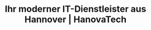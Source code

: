 ---
title: Ihr moderner IT-Dienstleister aus Hannover | HanovaTech
description: ✅ Wir sind Ihr moderner IT-Dienstleister aus Hannover. Wir bieten Ihnen verschiedene Dienstleistungen und Produkte für die Digitalisierung Ihres Unternehmens. Erfahren Sie mehr über uns und unsere Leistungen!
heroSection:
  title: Ihr moderner<br> IT-Dienstleister aus Hannover
  description: Wir bieten Ihnen IT-Dienstleistungen zur Digitalisierung Ihres Unternehmens. Starten Sie mit der Modernisierung Ihrer IT.
productsSection:
  title: Unsere Produkte zur Digitalisierung Ihres Unternehmens
  description: Als IT-Dienstleister bringen wir fertige Lösungen zur Digitalisierung Ihres Unternehmens mit und unterstützen Sie von der Einrichtung bis zur Schulung Ihrer Mitarbeiter.
  products:
    - name: Microsoft 365 as a Service
      description: 365 bietet die Grundlage zur Digitalisierung Ihres Unternehmens
      url: /produkte/microsoft-365
      icon: <path stroke-linecap="round" stroke-linejoin="round" d="M2.25 15a4.5 4.5 0 004.5 4.5H18a3.75 3.75 0 001.332-7.257 3 3 0 00-3.758-3.848 5.25 5.25 0 00-10.233 2.33A4.502 4.502 0 002.25 15z" />
    - name: Cloud Telefonanlage
      description: Nutzen Sie die Vorteile einer Telefonanlage aus der Cloud
      url: /produkte/telefonanlage
      icon: <path stroke-linecap="round" stroke-linejoin="round" d="M2.25 6.75c0 8.284 6.716 15 15 15h2.25a2.25 2.25 0 002.25-2.25v-1.372c0-.516-.351-.966-.852-1.091l-4.423-1.106c-.44-.11-.902.055-1.173.417l-.97 1.293c-.282.376-.769.542-1.21.38a12.035 12.035 0 01-7.143-7.143c-.162-.441.004-.928.38-1.21l1.293-.97c.363-.271.527-.734.417-1.173L6.963 3.102a1.125 1.125 0 00-1.091-.852H4.5A2.25 2.25 0 002.25 4.5v2.25z" />
    - name: Paperless Dokumenten-Management
      description: Haben Sie Ihre Post und Dokumente immer digital griffbereit
      url: /produkte/paperless
      icon: <path stroke-linecap="round" stroke-linejoin="round" d="M18.375 12.739l-7.693 7.693a4.5 4.5 0 01-6.364-6.364l10.94-10.94A3 3 0 1119.5 7.372L8.552 18.32m.009-.01l-.01.01m5.699-9.941l-7.81 7.81a1.5 1.5 0 002.112 2.13" />
    - name: Passwortmanager
      description: Schützen Sie Ihre Passwörter und nutzen Sie sie zusammen im Team
      url: /produkte/passwortmanager
      icon: <path stroke-linecap="round" stroke-linejoin="round" d="M9 12.75L11.25 15 15 9.75m-3-7.036A11.959 11.959 0 013.598 6 11.99 11.99 0 003 9.749c0 5.592 3.824 10.29 9 11.623 5.176-1.332 9-6.03 9-11.622 0-1.31-.21-2.571-.598-3.751h-.152c-3.196 0-6.1-1.248-8.25-3.285z" />
    # - name: Wiki & Dokumentation
    #   description: Dokumentieren Sie Informationen und teilen Sie sie mit Ihrem Team
    #   url: /produkte/wiki
    #   icon: <path stroke-linecap="round" stroke-linejoin="round" d="M12 6.042A8.967 8.967 0 006 3.75c-1.052 0-2.062.18-3 .512v14.25A8.987 8.987 0 016 18c2.305 0 4.408.867 6 2.292m0-14.25a8.966 8.966 0 016-2.292c1.052 0 2.062.18 3 .512v14.25A8.987 8.987 0 0018 18a8.967 8.967 0 00-6 2.292m0-14.25v14.25" />
servicesSection:
  title: Wir unterstützen Sie mit unseren Dienstleistungen
  description: Sie haben **individuelle Anforderungen** an Ihre IT-Infrastruktur? Als IT-Dienstleister unterstützen wir Sie mit unseren Dienstleistungen bei der Digitalisierung Ihres Unternehmens.
  services:
    - name: IT-Beratung
      description: Wir unterstützen Sie von der Anforderungsanalyse über Konzeptionierung bis zur Mitarbeiterschulung in Ihrem Unternehmen.
      url: /services/it-beratung
      icon: <path stroke-linecap="round" stroke-linejoin="round" d="M20.25 8.511c.884.284 1.5 1.128 1.5 2.097v4.286c0 1.136-.847 2.1-1.98 2.193-.34.027-.68.052-1.02.072v3.091l-3-3c-1.354 0-2.694-.055-4.02-.163a2.115 2.115 0 01-.825-.242m9.345-8.334a2.126 2.126 0 00-.476-.095 48.64 48.64 0 00-8.048 0c-1.131.094-1.976 1.057-1.976 2.192v4.286c0 .837.46 1.58 1.155 1.951m9.345-8.334V6.637c0-1.621-1.152-3.026-2.76-3.235A48.455 48.455 0 0011.25 3c-2.115 0-4.198.137-6.24.402-1.608.209-2.76 1.614-2.76 3.235v6.226c0 1.621 1.152 3.026 2.76 3.235.577.075 1.157.14 1.74.194V21l4.155-4.155"></path>
    - name: Helpdesk und IT-Support
      description: Wir stehen Ihnen als technischer Ansprechpartner bei all Ihren IT-Problemen jederzeit zur Seite.
      url: /services/managed-services
      icon: <path stroke-linecap="round" stroke-linejoin="round" d="M5.25 14.25h13.5m-13.5 0a3 3 0 01-3-3m3 3a3 3 0 100 6h13.5a3 3 0 100-6m-16.5-3a3 3 0 013-3h13.5a3 3 0 013 3m-19.5 0a4.5 4.5 0 01.9-2.7L5.737 5.1a3.375 3.375 0 012.7-1.35h7.126c1.062 0 2.062.5 2.7 1.35l2.587 3.45a4.5 4.5 0 01.9 2.7m0 0a3 3 0 01-3 3m0 3h.008v.008h-.008v-.008zm0-6h.008v.008h-.008v-.008zm-3 6h.008v.008h-.008v-.008zm0-6h.008v.008h-.008v-.008z"></path>
    - name: Informationssicherheit
      description: Daten sind die Grundlage des Geschäftsprozesses. Wir helfen Ihnen dabei diese abzusichern, um Problemen vorzugreifen.
      url: /services/informationssicherheit
      icon: <path stroke-linecap="round" stroke-linejoin="round" d="M16.5 10.5V6.75a4.5 4.5 0 10-9 0v3.75m-.75 11.25h10.5a2.25 2.25 0 002.25-2.25v-6.75a2.25 2.25 0 00-2.25-2.25H6.75a2.25 2.25 0 00-2.25 2.25v6.75a2.25 2.25 0 002.25 2.25z"></path>
    - name: Softwareentwicklung
      description: Ob individuelle Schnittstellenentwicklung oder Anpassungen an Ihrer Webseite, wir entwickeln Software nach Ihren Wünschen.
      url: /services/softwareentwicklung
      icon: <path stroke-linecap="round" stroke-linejoin="round" d="M6.75 7.5l3 2.25-3 2.25m4.5 0h3m-9 8.25h13.5A2.25 2.25 0 0021 18V6a2.25 2.25 0 00-2.25-2.25H5.25A2.25 2.25 0 003 6v12a2.25 2.25 0 002.25 2.25z"></path>
faqSection:
  title: Häufig gestellte Fragen
  description: Sie haben Fragen zu unseren Produkten und Dienstleistungen?<br>Hier finden Sie die Antworten.
  questions:
    - question: Wie geht es jetzt los?
      answer: Nachdem wir uns in einem [kostenlosen Erstgespräch](/termin) kennengelernt haben, reden wir über Ihre Anforderungen und Wünsche für die Zukunft. Nachdem wir ein Verständnis für Ihre Anforderungen bekommen haben, machen wir uns Gedanken, **wie wir Sie am besten unterstützen** können. Anschließend stellen wir Ihnen unsere Ideen und Lösungen für Ihr Unternehmen vor. Wenn Sie mit unseren Lösungen einverstanden sind, können wir mit der Umsetzung beginnen.
    - question: Sind wir der richtige IT-Dienstleister für Sie?
      answer: Wir haben uns **auf KMU spezialisiert** und kennen die Anforderungen und Probleme von Unternehmen, welche sich gerade in der Digitalisierung befinden. Als Ihr IT-Dienstleister wollen wir mehr als nur eine externe IT-Abteilung sein. Wir wollen Ihr Partner sein, der Sie bei der Digitalisierung Ihres Unternehmens unterstützt und Sie durch unser Know-How weiter bringt. Wir sind erst zufrieden, wenn Sie es sind.
    - question: Was macht HanovaTech als IT-Dienstleister aus?
      answer: Als junges und trotzdem erfahrenes Team haben wir uns **auf die Digitalisierung von KMU spezialisiert**. Durch unsere Fachkenntnisse in den unterschiedlichsten Bereich können wir Sie vollumfänglich als IT-Dienstleister unterstützen. So bilden wir nicht nur klassische IT-Beratung und Support ab, sondern können Ihnen auch bei Themen wie **Informationssicherheit oder der individuellen Softwareentwicklung** zur Seite stehen.
partnersSection:
  title: Gemeinsam mehr erreichen
  description: Um Ihnen die besten Lösungen bieten zu können, arbeiten wir mit anderen IT Dienstleistern partnerschaftlich zusammen.
  partners:
    - name: Microsoft
      image: /content/logos/microsoft.png
    - name: Placetel
      image: /content/logos/placetel.png
    - name: Wortmann AG
      image: /content/logos/wortmann.png
    - name: Deutsche Gesellschaft für Cybersicherheit
      image: /content/logos/dgc-ag.svg
---